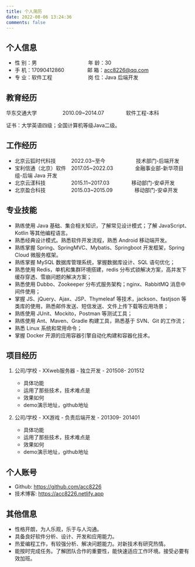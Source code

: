 ```yaml
---
title: 个人简历
date: 2022-08-06 13:24:36
comments: false
---
```


## 个人信息

* 性 别：男&emsp;&emsp;&emsp;&emsp;&emsp;&emsp;&emsp;&emsp;&emsp;&emsp;年 龄：30
* 手 机：17090412860&emsp;&emsp;&emsp;&ensp;&emsp;邮 箱：acc8226@qq.com
* 专 业：软件工程&emsp;&emsp;&emsp;&emsp;&emsp;&emsp;&emsp;岗 位：Java 后端开发

## 教育经历

华东交通大学&emsp;&emsp;&emsp;&emsp;&emsp;2010.09~2014.07&emsp;&emsp;&emsp;&emsp; 软件工程-本科

证书：大学英语四级；全国计算机等级Java二级。

## 工作经历

* 北京云狐时代科技&emsp;&emsp;&emsp;2022.03~至今&emsp;&emsp;&emsp;&emsp;&emsp;&emsp;技术部门-后端开发
* 宝利信通（北京）软件&emsp;2017.05~2022.03&emsp;&emsp;&emsp;&emsp; 金融事业部-新华项目组-后端 Java 开发
* 北京云漾科技&emsp;&emsp;&emsp;&emsp;&emsp;2015.11~2017.03&emsp;&emsp;&emsp;&emsp; 移动部门-安卓开发
* 北京盈合科技&emsp;&emsp;&emsp;&emsp;&emsp;2015.03~2015.09&emsp;&emsp;&emsp;&emsp; 移动部门-安卓开发

## 专业技能

* 熟练使用 Java 基础、集合相关知识，了解常见设计模式；了解 JavaScript、Kotlin 等其他编程语言。
* 熟悉经典设计模式。熟悉软件开发流程，熟悉 Android 移动端开发。
* 熟练掌握 Spring、SpringMVC、Mybatis、Springboot 开发框架，Spring Cloud 微服务框架。
* 熟练掌握 MySQL 数据库管理系统，掌握数据库设计、SQL 语句优化；
* 熟悉使用 Redis，单机和集群环境搭建，redis 分布式锁解决方案，高并发下缓存穿透、雪崩问题的解决方案；
* 熟悉使用 Dubbo、Zookeeper 分布式服务架构；nginx、RabbitMQ 消息中间件使用；
* 掌握 JS、jQuery、Ajax、JSP、Thymeleaf 等技术，jackson、fastjson 等类库的使用，熟悉邮件发送、短信发送、文件上传下载等应用场景；
* 熟练使用 JUnit、Mockito，Postman 等测试工具；
* 熟练使用 Ant、Maven、Gradle 构建工具，熟悉基于 SVN、Git 的工作流；
* 熟悉 Linux 系统和常用命令；
* 掌握 Docker 开源的应用容器引擎自动化构建和容器化技术。

## 项目经历

1. 公司/学校 - XXweb服务器 - 独立开发 - 201508- 201512
    * 具体功能
    * 运用了那些技术，技术难点是
    * 效果如何
    * demo演示地址，github地址

2. 公司/学校 - XX游戏 - 负责后端开发 - 201309- 201401
    * 具体功能
    * 运用了那些技术，技术难点是
    * 效果如何
    * demo演示地址，github地址

## 个人账号

* Github: <https://github.com/acc8226>
* 技术博客: <https://acc8226.netlify.app>

## 其他信息

* 性格开朗，为人乐观，乐于与人沟通。
* 具备良好软件分析、设计、开发和应用能力。
* 热爱编程工作，有较强分析、解决问题能力。对新技术有研究热情。
* 能按时完成任务。了解团队合作的重要性，能快速适应工作环境。接受必要有效加班。
